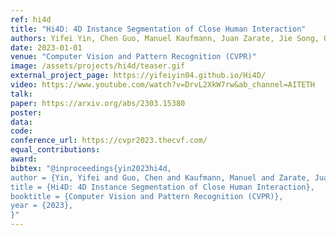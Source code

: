 ```yaml
---
ref: hi4d
title: "Hi4D: 4D Instance Segmentation of Close Human Interaction"
authors: Yifei Yin, Chen Guo, Manuel Kaufmann, Juan Zarate, Jie Song, Otmar Hilliges
date: 2023-01-01
venue: "Computer Vision and Pattern Recognition (CVPR)"
image: /assets/projects/hi4d/teaser.gif
external_project_page: https://yifeiyin04.github.io/Hi4D/
video: https://www.youtube.com/watch?v=DrvL2XkW7rw&ab_channel=AITETH
talk: 
paper: https://arxiv.org/abs/2303.15380
poster: 
data: 
code: 
conference_url: https://cvpr2023.thecvf.com/
equal_contributions: 
award: 
bibtex: "@inproceedings{yin2023hi4d,
author = {Yin, Yifei and Guo, Chen and Kaufmann, Manuel and Zarate, Juan and Song, Jie and Hilliges, Otmar},
title = {Hi4D: 4D Instance Segmentation of Close Human Interaction}, 
booktitle = {Computer Vision and Pattern Recognition (CVPR)},
year = {2023},
}"
---
```

